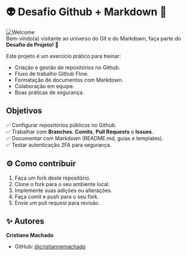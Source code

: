 # 👽 Desafio Github + Markdown 🚀

![Welcome](https://tenor.com/pt-PT/view/programming-gif-143694054214627036422)  
Bem-vindo(a) visitante ao universo do Git e do Markdown, faça parte do  **Desafio de Projeto!** 🌌  

Este projeto é um exercício prático para treinar:
- Criação e gestão de repositórios no Github.
- Fluxo de trabalho Github Flow.
- Formatação de documentos com Markdown.
- Colaboração em equipe.
- Boas práticas de segurança.

## Objetivos

✅ Configurar repositórios públicos no Github.  
✅ Trabalhar com **Branches**.   **Comits**, **Pull Requests** e **Issues**.  
✅ Documentar com Markdown (README.md, guias e templates).  
✅ Testar autenticação 2FA para segurança.  


## ⚙️ Como contribuir

1. Faça um fork deste repositório.
2. Clone o fork para o seu ambiente local.
3. Implemente suas adições ou alterações.
4. Faça comit e push para o seu fork.
5. Envie um pull request para revisão.

## ✨ Autores

**Cristiane Machado**  
- GitHub: [@cristiannemachado](https://github.com/cristiannemachado)
